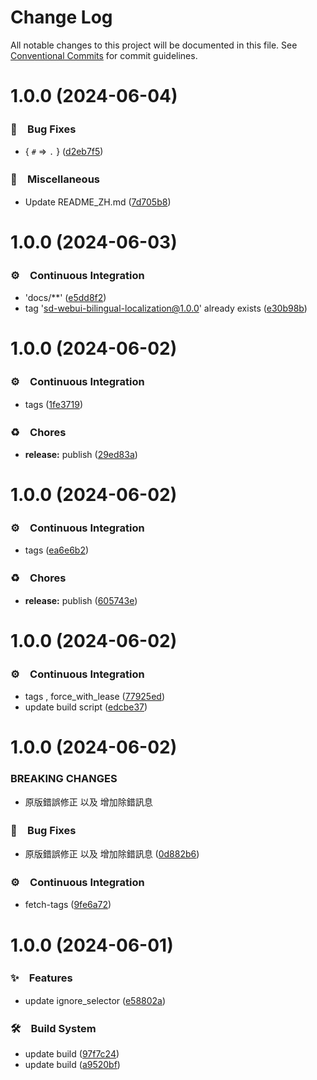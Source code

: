# Change Log

All notable changes to this project will be documented in this file.
See [Conventional Commits](https://conventionalcommits.org) for commit guidelines.

# 1.0.0 (2024-06-04)



### 🐛　Bug Fixes

* { `#` => `.` } ([d2eb7f5](https://github.com/journey-ad/sd-webui-bilingual-localization/commit/d2eb7f56ee1ca76fe555c075cbb4ce12fb43a82a))


### 🔖　Miscellaneous

* Update README_ZH.md ([7d705b8](https://github.com/journey-ad/sd-webui-bilingual-localization/commit/7d705b8d578efcbfc19e5439d1b460ef1d71965d))



# 1.0.0 (2024-06-03)



### ⚙️　Continuous Integration

* 'docs/**' ([e5dd8f2](https://github.com/journey-ad/sd-webui-bilingual-localization/commit/e5dd8f280a371f2a0ddeff97691c84c417740957))
* tag 'sd-webui-bilingual-localization@1.0.0' already exists ([e30b98b](https://github.com/journey-ad/sd-webui-bilingual-localization/commit/e30b98b4fe28e88464bc8a8726b470afbab7f64d))



# 1.0.0 (2024-06-02)



### ⚙️　Continuous Integration

* tags ([1fe3719](https://github.com/journey-ad/sd-webui-bilingual-localization/commit/1fe371999499f056dcefaa6b721564f4d54c3e8f))


### ♻️　Chores

* **release:** publish ([29ed83a](https://github.com/journey-ad/sd-webui-bilingual-localization/commit/29ed83af9c884cbec657462240a054c394cce1d6))



# 1.0.0 (2024-06-02)



### ⚙️　Continuous Integration

* tags ([ea6e6b2](https://github.com/journey-ad/sd-webui-bilingual-localization/commit/ea6e6b25903d601291b9f0dee7284451aae1cf42))


### ♻️　Chores

* **release:** publish ([605743e](https://github.com/journey-ad/sd-webui-bilingual-localization/commit/605743e695e720a17a2c1b09f35610d82e443325))



# 1.0.0 (2024-06-02)



### ⚙️　Continuous Integration

* tags , force_with_lease ([77925ed](https://github.com/journey-ad/sd-webui-bilingual-localization/commit/77925ed08fa6a96947a1ab4b79fac65ab5962e4d))
* update build script ([edcbe37](https://github.com/journey-ad/sd-webui-bilingual-localization/commit/edcbe37dfd93dcad0c9ec50fa30eb13d77003edd))



# 1.0.0 (2024-06-02)


### BREAKING CHANGES

* 原版錯誤修正 以及 增加除錯訊息



### 🐛　Bug Fixes

* 原版錯誤修正 以及 增加除錯訊息 ([0d882b6](https://github.com/journey-ad/sd-webui-bilingual-localization/commit/0d882b6e1e1eeaed7a900e4715d28c75f72d0819))


### ⚙️　Continuous Integration

* fetch-tags ([9fe6a72](https://github.com/journey-ad/sd-webui-bilingual-localization/commit/9fe6a726fa00e91b8eaa48ba0fa6f3005ab6c81e))



# 1.0.0 (2024-06-01)



### ✨　Features

* update ignore_selector ([e58802a](https://github.com/journey-ad/sd-webui-bilingual-localization/commit/e58802a079acf906077814e5d03d7dfbe7e8870b))


### 🛠　Build System

* update build ([97f7c24](https://github.com/journey-ad/sd-webui-bilingual-localization/commit/97f7c240b056f3dcaa80077a01faba429b8a079b))
* update build ([a9520bf](https://github.com/journey-ad/sd-webui-bilingual-localization/commit/a9520bf561ce30aa76c17560949c44b7ae38e847))
